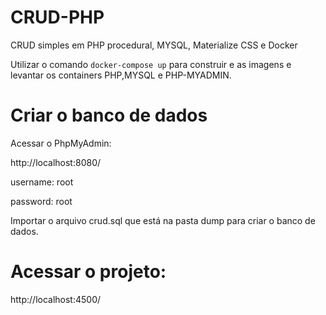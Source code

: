 # CRUD-PHP

CRUD simples em PHP procedural, MYSQL, Materialize CSS e Docker 

Utilizar o comando `docker-compose up` para construir e as imagens e levantar os containers PHP,MYSQL e PHP-MYADMIN.

# Criar o banco de dados

Acessar o PhpMyAdmin: 

http://localhost:8080/ 

 username: root
 
 password: root

Importar o arquivo crud.sql que está na pasta dump para criar o banco de dados.

# Acessar o projeto:

http://localhost:4500/
